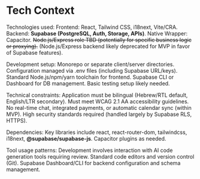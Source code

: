 # Tech Context

Technologies used: Frontend: React, Tailwind CSS, i18next, Vite/CRA. Backend: **Supabase (PostgreSQL, Auth, Storage, APIs)**. Native Wrapper: Capacitor. ~~Node.js/Express role TBD (potentially for specific business logic or proxying).~~ (Node.js/Express backend likely deprecated for MVP in favor of Supabase features).

Development setup: Monorepo or separate client/server directories. Configuration managed via .env files (including Supabase URL/keys). Standard Node.js/npm/yarn toolchain for frontend. Supabase CLI or Dashboard for DB management. Basic testing setup likely needed.

Technical constraints: Application must be bilingual (Hebrew/RTL default, English/LTR secondary). Must meet WCAG 2.1 AA accessibility guidelines. No real-time chat, integrated payments, or automatic calendar sync (within MVP). High security standards required (handled largely by Supabase RLS, HTTPS).

Dependencies: Key libraries include react, react-router-dom, tailwindcss, i18next, **@supabase/supabase-js**. Capacitor plugins as needed.

Tool usage patterns: Development involves interaction with AI code generation tools requiring review. Standard code editors and version control (Git). Supabase Dashboard/CLI for backend configuration and schema management.